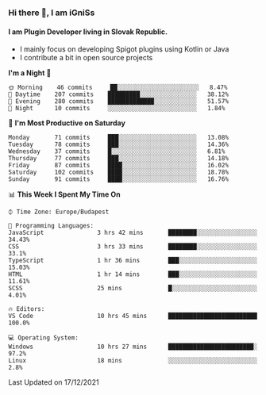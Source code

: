 ### Hi there 👋, I am iGniSs

#### I am Plugin Developer living in Slovak Republic.
- I mainly focus on developing Spigot plugins using Kotlin or Java
- I contribute a bit in open source projects

<!--START_SECTION:waka-->
**I'm a Night 🦉** 

```text
🌞 Morning    46 commits     ██░░░░░░░░░░░░░░░░░░░░░░░   8.47% 
🌆 Daytime    207 commits    █████████░░░░░░░░░░░░░░░░   38.12% 
🌃 Evening    280 commits    █████████████░░░░░░░░░░░░   51.57% 
🌙 Night      10 commits     ░░░░░░░░░░░░░░░░░░░░░░░░░   1.84%

```
📅 **I'm Most Productive on Saturday** 

```text
Monday       71 commits     ███░░░░░░░░░░░░░░░░░░░░░░   13.08% 
Tuesday      78 commits     ███░░░░░░░░░░░░░░░░░░░░░░   14.36% 
Wednesday    37 commits     █░░░░░░░░░░░░░░░░░░░░░░░░   6.81% 
Thursday     77 commits     ███░░░░░░░░░░░░░░░░░░░░░░   14.18% 
Friday       87 commits     ████░░░░░░░░░░░░░░░░░░░░░   16.02% 
Saturday     102 commits    ████░░░░░░░░░░░░░░░░░░░░░   18.78% 
Sunday       91 commits     ████░░░░░░░░░░░░░░░░░░░░░   16.76%

```


📊 **This Week I Spent My Time On** 

```text
⌚︎ Time Zone: Europe/Budapest

💬 Programming Languages: 
JavaScript               3 hrs 42 mins       ████████░░░░░░░░░░░░░░░░░   34.43% 
CSS                      3 hrs 33 mins       ████████░░░░░░░░░░░░░░░░░   33.1% 
TypeScript               1 hr 36 mins        ███░░░░░░░░░░░░░░░░░░░░░░   15.03% 
HTML                     1 hr 14 mins        ███░░░░░░░░░░░░░░░░░░░░░░   11.61% 
SCSS                     25 mins             █░░░░░░░░░░░░░░░░░░░░░░░░   4.01%

🔥 Editors: 
VS Code                  10 hrs 45 mins      █████████████████████████   100.0%

💻 Operating System: 
Windows                  10 hrs 27 mins      ████████████████████████░   97.2% 
Linux                    18 mins             ░░░░░░░░░░░░░░░░░░░░░░░░░   2.8%

```


 Last Updated on 17/12/2021
<!--END_SECTION:waka-->